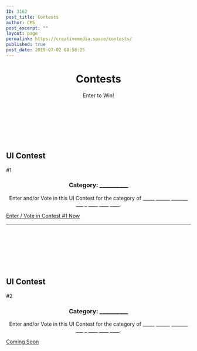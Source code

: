 ```yaml
---
ID: 3162
post_title: Contests
author: CMS
post_excerpt: ""
layout: page
permalink: https://creativemedia.space/contests/
published: true
post_date: 2019-07-02 08:58:25
---
```

<!-- wp:heading {"level":1,"align":"center"} -->
<h1 style="text-align:center">Contests</h1>
<!-- /wp:heading -->

<!-- wp:paragraph {"align":"center","className":"margin-centered"} -->
<p style="text-align:center" class="margin-centered">Enter to Win!</p>
<!-- /wp:paragraph -->

<!-- wp:spacer -->
<div style="height:100px" aria-hidden="true" class="wp-block-spacer"></div>
<!-- /wp:spacer -->

<!-- wp:uagb/advanced-heading {"block_id":"ab772479-3914-4095-867b-a0806a0c4f11","className":"step-heading"} -->
<div class="wp-block-uagb-advanced-heading step-heading" id="uagb-adv-heading-ab772479-3914-4095-867b-a0806a0c4f11"><h2 class="uagb-heading-text">UI Contest</h2><div class="uagb-separator-wrap"><div class="uagb-separator"></div></div><p class="uagb-desc-text">#1</p></div>
<!-- /wp:uagb/advanced-heading -->

<!-- wp:heading {"level":3,"align":"center","className":"narrow-centered"} -->
<h3 style="text-align:center" class="narrow-centered">Category: __________</h3>
<!-- /wp:heading -->

<!-- wp:paragraph {"align":"center","className":"margin-centered"} -->
<p style="text-align:center" class="margin-centered">Enter and/or Vote in this UI Contest for the category of _____ ______ _______ ___ _ ____ ____ ____.</p>
<!-- /wp:paragraph -->

<!-- wp:button {"align":"center"} -->
<div class="wp-block-button aligncenter"><a class="wp-block-button__link" href="https://1.shortstack.com/wfLJf1">Enter / Vote in Contest #1 Now</a></div>
<!-- /wp:button -->

<!-- wp:separator -->
<hr class="wp-block-separator"/>
<!-- /wp:separator -->

<!-- wp:spacer -->
<div style="height:100px" aria-hidden="true" class="wp-block-spacer"></div>
<!-- /wp:spacer -->

<!-- wp:uagb/advanced-heading {"block_id":"f7db1d07-b56a-4031-a592-128d6d1d96a6","className":"step-heading"} -->
<div class="wp-block-uagb-advanced-heading step-heading" id="uagb-adv-heading-f7db1d07-b56a-4031-a592-128d6d1d96a6"><h2 class="uagb-heading-text">UI Contest</h2><div class="uagb-separator-wrap"><div class="uagb-separator"></div></div><p class="uagb-desc-text">#2</p></div>
<!-- /wp:uagb/advanced-heading -->

<!-- wp:heading {"level":3,"align":"center","className":"narrow-centered"} -->
<h3 style="text-align:center" class="narrow-centered">Category: __________</h3>
<!-- /wp:heading -->

<!-- wp:paragraph {"align":"center","className":"margin-centered"} -->
<p style="text-align:center" class="margin-centered">Enter and/or Vote in this UI Contest for the category of _____ ______ _______ ___ _ ____ ____ ____.</p>
<!-- /wp:paragraph -->

<!-- wp:button {"backgroundColor":"cyan-bluish-gray","align":"center"} -->
<div class="wp-block-button aligncenter"><a class="wp-block-button__link has-background has-cyan-bluish-gray-background-color" href="">Coming Soon</a></div>
<!-- /wp:button -->